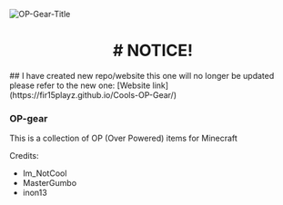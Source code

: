 ![OP-Gear-Title](https://github.com/user-attachments/assets/9a309fc4-b76c-483b-b432-4a0f65ab9f18)

<h1 align="center">
# NOTICE!
</h1>
## I have created new repo/website this one will no longer be updated please refer to the new one: [Website link](https://fir15playz.github.io/Cools-OP-Gear/)

### OP-gear
This is a collection of OP (Over Powered) items for Minecraft

Credits:
- Im_NotCool
- MasterGumbo
- inon13
